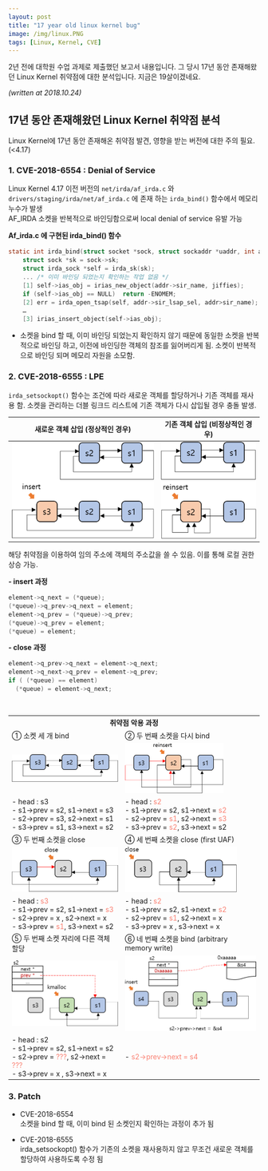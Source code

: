 ```yaml
---
layout: post
title: "17 year old linux kernel bug"
image: /img/linux.PNG
tags: [Linux, Kernel, CVE]
---
```

2년 전에 대학원 수업 과제로 제출했던 보고서 내용입니다. 그 당시 17년 동안 존재해왔던 Linux Kernel 취약점에 대한 분석입니다. 지금은 19살이겠네요.  
  
*(written at 2018.10.24)*

## 17년 동안 존재해왔던 Linux Kernel 취약점 분석
Linux Kernel에 17년 동안 존재해온 취약점 발견, 영향을 받는 버전에 대한 주의 필요. (<4.17)  

### 1. CVE-2018-6554 : Denial of Service
Linux Kernel 4.17 이전 버전의 `net/irda/af_irda.c` 와 `drivers/staging/irda/net/af_irda.c` 에 존재 하는 `irda_bind()` 함수에서 메모리 누수가 발생  
AF_IRDA 소켓을 반복적으로 바인딩함으로써 local denial of service 유발 가능  

**Af_irda.c 에 구현된 irda_bind() 함수**
```c
static int irda_bind(struct socket *sock, struct sockaddr *uaddr, int addr_len) {
    struct sock *sk = sock->sk;
    struct irda_sock *self = irda_sk(sk);
    ...	/* 이미 바인딩 되었는지 확인하는 작업 없음 */
    [1]	self->ias_obj = irias_new_object(addr->sir_name, jiffies);
    if (self->ias_obj == NULL)	return -ENOMEM;
    [2]	err = irda_open_tsap(self, addr->sir_lsap_sel, addr>sir_name);
    …
    [3]	irias_insert_object(self->ias_obj);
```
- 소켓을 bind 할 때, 이미 바인딩 되었는지 확인하지 않기 때문에 동일한 소켓을 반복적으로 바인딩 하고, 이전에 바인딩한 객체의 참조를 잃어버리게 됨. 소켓이 반복적으로 바인딩 되며 메모리 자원을 소모함.

### 2. CVE-2018-6555 : LPE
`irda_setsockopt()` 함수는 조건에 따라 새로운 객체를 할당하거나 기존 객체를 재사용 함. 소켓을 관리하는 더블 링크드 리스트에 기존 객체가 다시 삽입될 경우 충돌 발생.

|새로운 객체 삽입 (정상적인 경우)|기존 객체 삽입 (비정상적인 경우)|
|:-:|:-:|
|![insert](/img/202008/linux_00.png)|![reinsert](/img/202008/linux_01.png)|

해당 취약점을 이용하여 임의 주소에 객체의 주소값을 쓸 수 있음. 이를 통해 로컬 권한 상승 가능.  

**- insert 과정**

```c
element->q_next = (*queue);
(*queue)->q_prev->q_next = element;
element->q_prev = (*queue)->q_prev;
(*queue)->q_prev = element;
(*queue) = element;
```

**- close 과정**

```c
element->q_prev->q_next = element->q_next;
element->q_next->q_prev = element->q_prev;
if ( (*queue) == element)
  (*queue) = element->q_next;
```

<br>
<table>
<tr>
  <th colspan='2' style='text-align: center'>취약점 악용 과정</th>
</tr>

<tr>
  <td>①	소켓 세 개 bind</td><td>② 두 번째 소켓을 다시 bind</td>
</tr>
<tr>
  <td width='45%'><img src='/img/202008/linux_02.png'/>
  </td>
  <td width='55%'><img src='/img/202008/linux_03.png' width='75%'/><br>
  
  </td>
</tr>
<tr></tr>
<tr>
  <td>
  - head : s3<br>
  - s1->prev = s2, s1->next = s3<br>
  - s2->prev = s3, s2->next = s1<br>
  - s3->prev = s1, s3->next = s2
  </td>
  <td>
  - head : <font color='SALMON'>s2</font><br>
  - s1->prev = s2, s1->next = <font color='SALMON'>s2</font><br>
  - s2->prev = <font color='SALMON'>s1</font>, s2->next = <font color='SALMON'>s3</font><br>
  - s3->prev = <font color='SALMON'>s2</font>, s3->next = s2
  </td>
</tr>

<tr>
  <td>③	두 번째 소켓을 close</td><td>④ 세 번째 소켓을 close (first UAF)</td>
</tr>
<tr>
  <td><img src='/img/202008/linux_04.png'/></td><td><img src='/img/202008/linux_05.png' width='85%'/></td>
</tr>
<tr></tr>
<tr>
  <td>
  - head : <font color='SALMON'>s3</font><br>
  - s1->prev = s2, s1->next = <font color='SALMON'>s3</font><br>
  - s2->prev = x , s2->next = x <br>
  - s3->prev = <font color='SALMON'>s1</font>, s3->next = s2
  </td>
  <td>
  - head : <font color='SALMON'>s2</font><br>
  - s1->prev = s2, s1->next = <font color='SALMON'>s2</font><br>
  - s2->prev = <font color='SALMON'>s1</font>, s2->next = x<br>
  - s3->prev = x , s3->next = x
  </td>
</tr>

<tr>
  <td>⑤	두 번째 소켓 자리에 다른 객체 할당</td><td>⑥ 네 번째 소켓을 bind (arbitrary memory write)</td>
</tr>
<tr>
  <td><img src='/img/202008/linux_06.png'/></td><td><img src='/img/202008/linux_07.png'/></td>
</tr>
<tr></tr>
<tr>
  <td>
  - head : s2<br>
  - s1->prev = s2, s1->next = s2<br>
  - s2->prev = <font color='SALMON'>???</font>, s2->next = <font color='SALMON'>???</font><br>
  - s3->prev = x , s3->next = x
  </td>
  <td>
  - <font color='SALMON'>s2->prev->next = s4</font>
  </td>
</tr>
</table>


### 3. Patch
- CVE-2018-6554  
소켓을 bind 할 때, 이미 bind 된 소켓인지 확인하는 과정이 추가 됨

- CVE-2018-6555  
irda_setsockopt() 함수가 기존의 소켓을 재사용하지 않고 무조건 새로운 객체를  할당하여 사용하도록 수정 됨
